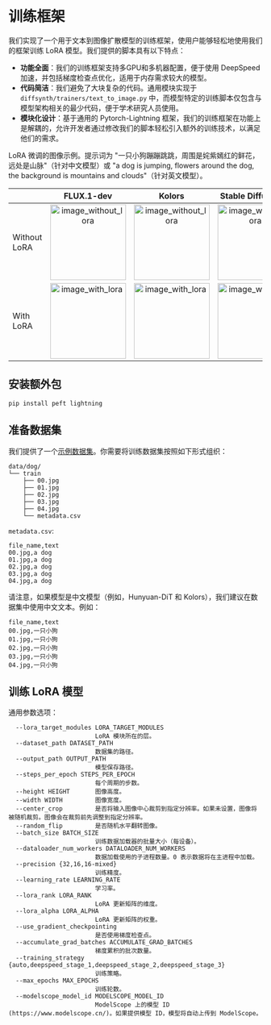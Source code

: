 # 训练框架

我们实现了一个用于文本到图像扩散模型的训练框架，使用户能够轻松地使用我们的框架训练 LoRA 模型。我们提供的脚本具有以下特点：

* **功能全面**：我们的训练框架支持多GPU和多机器配置，便于使用 DeepSpeed 加速，并包括梯度检查点优化，适用于内存需求较大的模型。
* **代码简洁**：我们避免了大块复杂的代码。通用模块实现于 `diffsynth/trainers/text_to_image.py` 中，而模型特定的训练脚本仅包含与模型架构相关的最少代码，便于学术研究人员使用。
* **模块化设计**：基于通用的 Pytorch-Lightning 框架，我们的训练框架在功能上是解耦的，允许开发者通过修改我们的脚本轻松引入额外的训练技术，以满足他们的需求。

LoRA 微调的图像示例。提示词为 "一只小狗蹦蹦跳跳，周围是姹紫嫣红的鲜花，远处是山脉"（针对中文模型）或 "a dog is jumping, flowers around the dog, the background is mountains and clouds"（针对英文模型）。

||<div style="width:150px">FLUX.1-dev</div>|<div style="width:150px">Kolors</div>|<div style="width:150px">Stable Diffusion 3</div>|<div style="width:150px">Hunyuan-DiT</div>|
|-|:-:|:-:|:-:|:-:|
|Without LoRA|<img src="https://github.com/user-attachments/assets/df62cef6-d54f-4e3d-a602-5dd290079d49" width="150"  alt="image_without_lora">|<img src="https://github.com/modelscope/DiffSynth-Studio/assets/35051019/9d79ed7a-e8cf-4d98-800a-f182809db318" width="150"  alt="image_without_lora">|<img src="https://github.com/modelscope/DiffSynth-Studio/assets/35051019/ddb834a5-6366-412b-93dc-6d957230d66e" width="150"  alt="image_without_lora">|<img src="https://github.com/Artiprocher/DiffSynth-Studio/assets/35051019/1aa21de5-a992-4b66-b14f-caa44e08876e" width="150"  alt="image_without_lora">|
|With LoRA|<img src="https://github.com/user-attachments/assets/4fd39890-0291-4d19-8a88-d70d0ae18533" width="150"  alt="image_with_lora">|<img src="https://github.com/modelscope/DiffSynth-Studio/assets/35051019/02f62323-6ee5-4788-97a1-549732dbe4f0" width="150"  alt="image_with_lora">|<img src="https://github.com/modelscope/DiffSynth-Studio/assets/35051019/8e7b2888-d874-4da4-a75b-11b6b214b9bf" width="150"  alt="image_with_lora">|<img src="https://github.com/Artiprocher/DiffSynth-Studio/assets/35051019/83a0a41a-691f-4610-8e7b-d8e17c50a282" width="150"  alt="image_with_lora">|


## 安装额外包

```
pip install peft lightning
```

## 准备数据集

我们提供了一个[示例数据集](https://modelscope.cn/datasets/buptwq/lora-stable-diffusion-finetune/files)。你需要将训练数据集按照如下形式组织：

```
data/dog/
└── train
    ├── 00.jpg
    ├── 01.jpg
    ├── 02.jpg
    ├── 03.jpg
    ├── 04.jpg
    └── metadata.csv
```

`metadata.csv`:

```
file_name,text
00.jpg,a dog
01.jpg,a dog
02.jpg,a dog
03.jpg,a dog
04.jpg,a dog
```

请注意，如果模型是中文模型（例如，Hunyuan-DiT 和 Kolors），我们建议在数据集中使用中文文本。例如：

```
file_name,text
00.jpg,一只小狗
01.jpg,一只小狗
02.jpg,一只小狗
03.jpg,一只小狗
04.jpg,一只小狗
```

## 训练 LoRA 模型

通用参数选项：

```
  --lora_target_modules LORA_TARGET_MODULES
                        LoRA 模块所在的层。
  --dataset_path DATASET_PATH
                        数据集的路径。
  --output_path OUTPUT_PATH
                        模型保存路径。
  --steps_per_epoch STEPS_PER_EPOCH
                        每个周期的步数。
  --height HEIGHT       图像高度。
  --width WIDTH         图像宽度。
  --center_crop         是否将输入图像中心裁剪到指定分辨率。如果未设置，图像将被随机裁剪。图像会在裁剪前先调整到指定分辨率。
  --random_flip         是否随机水平翻转图像。
  --batch_size BATCH_SIZE
                        训练数据加载器的批量大小（每设备）。
  --dataloader_num_workers DATALOADER_NUM_WORKERS
                        数据加载使用的子进程数量。0 表示数据将在主进程中加载。
  --precision {32,16,16-mixed}
                        训练精度。
  --learning_rate LEARNING_RATE
                        学习率。
  --lora_rank LORA_RANK
                        LoRA 更新矩阵的维度。
  --lora_alpha LORA_ALPHA
                        LoRA 更新矩阵的权重。
  --use_gradient_checkpointing
                        是否使用梯度检查点。
  --accumulate_grad_batches ACCUMULATE_GRAD_BATCHES
                        梯度累积的批次数量。
  --training_strategy {auto,deepspeed_stage_1,deepspeed_stage_2,deepspeed_stage_3}
                        训练策略。
  --max_epochs MAX_EPOCHS
                        训练轮数。
  --modelscope_model_id MODELSCOPE_MODEL_ID
                        ModelScope 上的模型 ID (https://www.modelscope.cn/)。如果提供模型 ID，模型将自动上传到 ModelScope。
```
